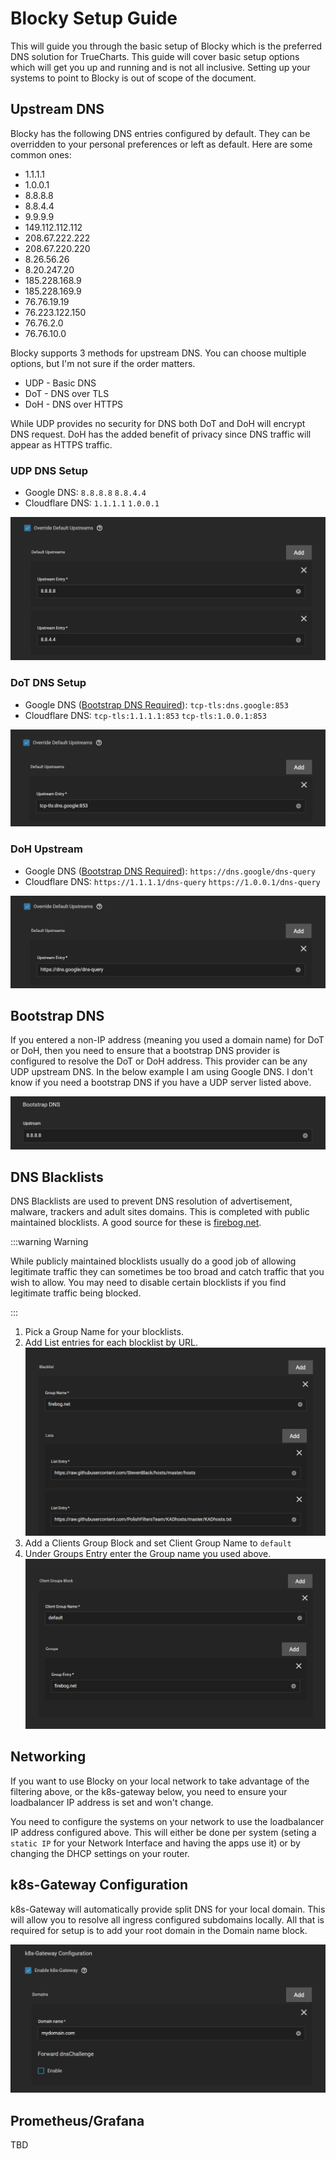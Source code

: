 # Blocky Setup Guide

This will guide you through the basic setup of Blocky which is the preferred DNS solution for TrueCharts. This guide will cover basic setup options which will get you up and running and is not all inclusive.  Setting up your systems to point to Blocky is out of scope of the document.

## Upstream DNS

Blocky has the following DNS entries configured by default.  They can be overridden to your personal preferences or left as default. Here are some common ones:

- 1.1.1.1
- 1.0.0.1
- 8.8.8.8
- 8.8.4.4
- 9.9.9.9
- 149.112.112.112
- 208.67.222.222
- 208.67.220.220
- 8.26.56.26
- 8.20.247.20
- 185.228.168.9
- 185.228.169.9
- 76.76.19.19
- 76.223.122.150
- 76.76.2.0
- 76.76.10.0

Blocky supports 3 methods for upstream DNS.  You can choose multiple options, but I'm not sure if the order matters.

- UDP - Basic DNS
- DoT - DNS over TLS
- DoH - DNS over HTTPS

While UDP provides no security for DNS both DoT and DoH will encrypt DNS request. DoH has the added benefit of privacy since DNS traffic will appear as HTTPS traffic.  

### UDP DNS Setup

- Google DNS: `8.8.8.8` `8.8.4.4`
- Cloudflare DNS: `1.1.1.1` `1.0.0.1`

![blocky-udp-upstream-google](./img/blocky-udp-upstream-google.png)

### DoT DNS Setup

- Google DNS ([Bootstrap DNS Required](#bootstrap-dns)): `tcp-tls:dns.google:853`
- Cloudflare DNS: `tcp-tls:1.1.1.1:853` `tcp-tls:1.0.0.1:853`

![blocky-dot-upstream-google](./img/blocky-dot-upstream-google.png)

### DoH Upstream

- Google DNS ([Bootstrap DNS Required](#bootstrap-dns)): `https://dns.google/dns-query`
- Cloudflare DNS: `https://1.1.1.1/dns-query` `https://1.0.0.1/dns-query`

![blocky-doh-upstream-google](./img/blocky-doh-upstream-google.png)

## Bootstrap DNS

If you entered a non-IP address (meaning you used a domain name) for DoT or DoH, then you need to ensure that a bootstrap DNS provider
is configured to resolve the DoT or DoH address. This provider can be any UDP upstream DNS.
In the below example I am using Google DNS.  I don't know if you need a bootstrap DNS if you have a UDP server listed above.

![blocky-bootstrap-google](./img/blocky-bootstrap-google.png)

## DNS Blacklists

DNS Blacklists are used to prevent DNS resolution of advertisement, malware, trackers
and adult sites domains. This is completed with public maintained blocklists.
A good source for these is [firebog.net](https://firebog.net).

:::warning Warning

While publicly maintained blocklists usually do a good job of allowing legitimate traffic they
can sometimes be too broad and catch traffic that you wish to allow. You may need to disable
certain blocklists if you find legitimate traffic being blocked.

:::

1. Pick a Group Name for your blocklists.
2. Add List entries for each blocklist by URL.
   ![blocky-blacklist](./img/blocky-blacklist.png)
3. Add a Clients Group Block and set Client Group Name to `default`
4. Under Groups Entry enter the Group name you used above.
   ![blocky-blacklist-group](./img/blocky-blacklist-group.png)

## Networking

If you want to use Blocky on your local network to take advantage of the filtering above, or the k8s-gateway below, you 
need to ensure your loadbalancer IP address is set and won't change.

You need to configure the systems on your network to use the loadbalancer IP address configured above.  This will either be done per system (seting a `static IP` for your Network Interface and having the apps use it)
or by changing the DHCP settings on your router.  

## k8s-Gateway Configuration

k8s-Gateway will automatically provide split DNS for your local domain. This will allow
you to resolve all ingress configured subdomains locally. All that is required for setup
is to add your root domain in the Domain name block.

![blocky-k8s-gateway](./img/blocky-k8s-gateway.png)

## Prometheus/Grafana

TBD
